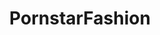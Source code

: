 ---
title: PornstarFashion
crosslinks:
- RayleneX
- SaraJay
- arianamarie
- BustyNaturalPornstars
- rip
---